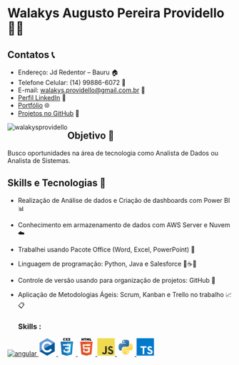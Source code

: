 # Walakys Augusto Pereira Providello 👨‍💻

## Contatos 📞
- Endereço: Jd Redentor – Bauru 🏠
- Telefone Celular: (14) 99886-6072 📱
- E-mail: walakys.providello@gmail.com.br 📧
- [Perfil LinkedIn](https://www.linkedin.com/in/walakys-providello-291624208/) 👔
- [Portfólio](https://portifolio-2023-seven.vercel.app) 🌐
- [Projetos no GitHub](https://github.com/WalakysProvidello) 🚀


<p><img align="left" src="https://github-readme-stats.vercel.app/api/top-langs?username=walakysprovidello&show_icons=true&locale=en&layout=compact" alt="walakysprovidello" /></p>

## Objetivo 🚀
Busco oportunidades na área de tecnologia como Analista de Dados ou Analista de Sistemas.

## Skills e Tecnologias 🚀
- Realização de Análise de dados e Criação de dashboards com Power BI 📊
- Conhecimento em armazenamento de dados com AWS Server e Nuvem ☁️
- Trabalhei usando Pacote Office (Word, Excel, PowerPoint) 📝
- Linguagem de programação: Python, Java e Salesforce 🐍☕🔧
- Controle de versão usando para organização de projetos: GitHub 🐙
- Aplicação de Metodologias Ágeis: Scrum, Kanban e Trello no trabalho 📈📋

  <h3 align="left">Skills :</h3>
<p align="left"> <a href="https://angular.io" target="_blank" rel="noreferrer"> <img src="https://angular.io/assets/images/logos/angular/angular.svg" alt="angular" width="40" height="40"/> </a> <a href="https://www.cprogramming.com/" target="_blank" rel="noreferrer"> <img src="https://raw.githubusercontent.com/devicons/devicon/master/icons/c/c-original.svg" alt="c" width="40" height="40"/> </a> <a href="https://www.w3schools.com/css/" target="_blank" rel="noreferrer"> <img src="https://raw.githubusercontent.com/devicons/devicon/master/icons/css3/css3-original-wordmark.svg" alt="css3" width="40" height="40"/> </a> <a href="https://www.w3.org/html/" target="_blank" rel="noreferrer"> <img src="https://raw.githubusercontent.com/devicons/devicon/master/icons/html5/html5-original-wordmark.svg" alt="html5" width="40" height="40"/> </a> <a href="https://developer.mozilla.org/en-US/docs/Web/JavaScript" target="_blank" rel="noreferrer"> <img src="https://raw.githubusercontent.com/devicons/devicon/master/icons/javascript/javascript-original.svg" alt="javascript" width="40" height="40"/> </a> <a href="https://www.python.org" target="_blank" rel="noreferrer"> <img src="https://raw.githubusercontent.com/devicons/devicon/master/icons/python/python-original.svg" alt="python" width="40" height="40"/> </a> <a href="https://www.typescriptlang.org/" target="_blank" rel="noreferrer"> <img src="https://raw.githubusercontent.com/devicons/devicon/master/icons/typescript/typescript-original.svg" alt="typescript" width="40" height="40"/> </a> </p>
